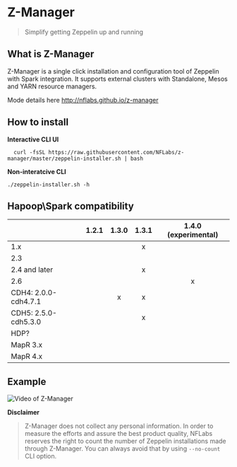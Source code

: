 # Z-Manager
> Simplify getting Zeppelin up and running

## What is Z-Manager
Z-Manager is a single click installation and configuration tool of Zeppelin with Spark integration.
It supports external clusters with Standalone, Mesos and YARN resource managers.

Mode details here http://nflabs.github.io/z-manager

## How to install

**Interactive CLI UI**
```
  curl -fsSL https://raw.githubusercontent.com/NFLabs/z-manager/master/zeppelin-installer.sh | bash
```

**Non-interatcive CLI**
```
./zeppelin-installer.sh -h
```

## Hapoop\Spark compatibility

|                      |  1.2.1 |  1.3.0 | 1.3.1|1.4.0 (experimental)|
| -------------------- | :----: | :----: | :---:|:-----:|
|  1.x                 |        |        |   x  |
|  2.3                 |        |        |      |
|  2.4 and later       |        |        |   x  |
|  2.6                 |        |        |      |   x   |
|  CDH4: 2.0.0-cdh4.7.1|        |    x   |   x  |
|  CDH5: 2.5.0-cdh5.3.0|        |        |   x  |
|  HDP?                |        |        |      |
|  MapR 3.x            |        |        |      |
|  MapR 4.x            |        |        |      |


  
## Example
![Video of Z-Manager](https://raw.githubusercontent.com/NFLabs/z-manager/master/yarn.gif)

  
**Disclaimer**

>Z-Manager does not collect any personal information.
>In order to measure the efforts and assure the best product quality, NFLabs reserves the right to count the number of Zeppelin installations made through Z-Manager.
>You can always avoid that by using `--no-count` CLI option.
